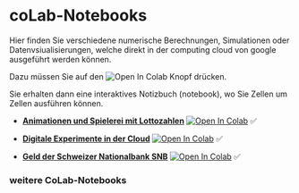 coLab-Notebooks
===============

Hier finden Sie verschiedene numerische Berechnungen, Simulationen oder Datenvsiualisierungen, welche direkt in
der computing cloud von google ausgeführt werden können.

Dazu müssen Sie auf den ![Open In Colab](https://colab.research.google.com/assets/colab-badge.svg) Knopf drücken.

Sie erhalten dann eine interaktives Notizbuch (notebook), wo Sie Zellen um Zellen ausführen können.

- __[Animationen und Spielerei mit Lottozahlen](https://github.com/mgje/PIUMP/blob/master/coLab-Notebooks/Animationen_und_Spielereien_mit_Lotto.ipynb)__
[![Open In Colab](https://colab.research.google.com/assets/colab-badge.svg)](https://colab.research.google.com/github/mgje/PIUMP/blob/master/coLab-Notebooks/Animationen_und_Spielereien_mit_Lotto.ipynb) &#9989;

- __[Digitale Experimente in der Cloud](https://github.com/mgje/PIUMP/blob/master/coLab-Notebooks/Digitale_Experimente_in_der_Cloud.ipynb)__
[![Open In Colab](https://colab.research.google.com/assets/colab-badge.svg)](https://colab.research.google.com/github/mgje/PIUMP/blob/master/coLab-Notebooks/Digitale_Experimente_in_der_Cloud.ipynb) &#9989;

- __[Geld der Schweizer Nationalbank SNB](https://github.com/mgje/PIUMP/blob/master/coLab-Notebooks/Geld_der_Schweizer_Nationalbank.ipynb)__
[![Open In Colab](https://colab.research.google.com/assets/colab-badge.svg)](https://colab.research.google.com/github/mgje/PIUMP/blob/master/coLab-Notebooks/Geld_der_Schweizer_Nationalbank.ipynb) &#9989;

### weitere CoLab-Notebooks 




